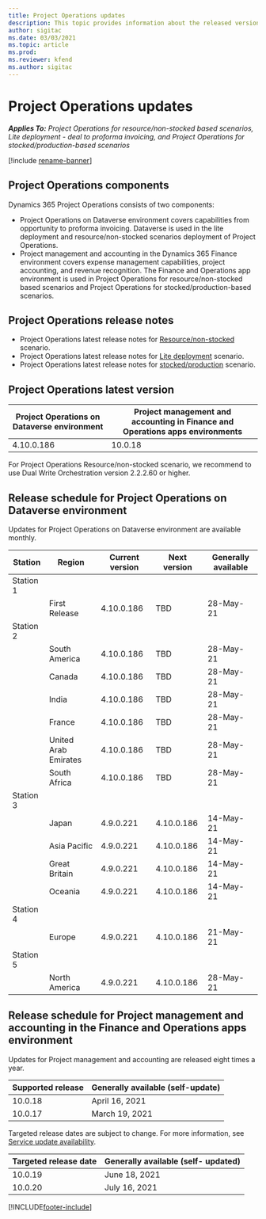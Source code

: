 ```yaml
---
title: Project Operations updates
description: This topic provides information about the released versions of Dynamics 365 Project Operations.
author: sigitac
ms.date: 03/03/2021
ms.topic: article
ms.prod:
ms.reviewer: kfend 
ms.author: sigitac
---
```


# Project Operations updates

_**Applies To:** Project Operations for resource/non-stocked based scenarios, Lite deployment - deal to proforma invoicing, and Project Operations for stocked/production-based scenarios_

[!include [rename-banner](~/includes/cc-data-platform-banner.md)]

## Project Operations components

Dynamics 365 Project Operations consists of two components:

- Project Operations on Dataverse environment covers capabilities from opportunity to proforma invoicing. Dataverse is used in the lite deployment and resource/non-stocked scenarios deployment of Project Operations.
- Project management and accounting in the Dynamics 365 Finance environment covers expense management capabilities, project accounting, and revenue recognition. The Finance and Operations app environment is used in Project Operations for resource/non-stocked based scenarios and Project Operations for stocked/production-based scenarios.

## Project Operations release notes
- Project Operations latest release notes for [Resource/non-stocked](whats-new-may-2021-resource-based.md) scenario.
- Project Operations latest release notes for [Lite deployment](../pro/whats-new/whats-new-apr-2021-lite.md) scenario.
- Project Operations latest release notes for [stocked/production](../prod-pma/whats-new/whats-new-apr-2021-stocked.md) scenario.

## Project Operations latest version

| Project Operations on Dataverse environment | Project management and accounting in Finance and Operations apps environments | 
| --- | --- |
| 4.10.0.186 | 10.0.18 |

For Project Operations Resource/non-stocked scenario, we recommend to use Dual Write Orchestration version 2.2.2.60 or higher.

## Release schedule for Project Operations on Dataverse environment

Updates for Project Operations on Dataverse environment are available monthly. 

| Station   | Region        | Current version | Next version | Generally available |
|-----------|---------------|-----------------|--------------|---------------------|
| Station 1 |   &nbsp;      |    &nbsp;       | &nbsp;       |      &nbsp;         |
|   &nbsp;  | First Release |  4.10.0.186       | TBD     | 28-May-21           |
| Station 2 |   &nbsp;      |    &nbsp;       | &nbsp;       |      &nbsp;         |
|   &nbsp;  | South America |  4.10.0.186       | TBD     | 28-May-21           |
|    &nbsp; | Canada        |  4.10.0.186       | TBD     | 28-May-21           |
|   &nbsp;  | India         |  4.10.0.186       | TBD     | 28-May-21           |
|   &nbsp;  | France         |  4.10.0.186       | TBD     | 28-May-21           |
|   &nbsp;  | United Arab Emirates         |  4.10.0.186       | TBD     | 28-May-21           |
|   &nbsp;  | South Africa         |  4.10.0.186       | TBD     | 28-May-21           |
| Station 3  |      &nbsp;   |     &nbsp;      |     &nbsp;   |      &nbsp;         |
|   &nbsp;  | Japan         |  4.9.0.221       | 4.10.0.186     | 14-May-21           |
|   &nbsp;  | Asia Pacific  |  4.9.0.221       | 4.10.0.186     | 14-May-21           |
|   &nbsp;  | Great Britain |  4.9.0.221       | 4.10.0.186     | 14-May-21           |
|   &nbsp;  | Oceania       |  4.9.0.221       | 4.10.0.186     | 14-May-21           |
| Station 4 |     &nbsp;    |     &nbsp;      |     &nbsp;   |      &nbsp;         |
|   &nbsp;  | Europe        |  4.9.0.221       | 4.10.0.186     | 21-May-21           |
| Station 5 |     &nbsp;    |     &nbsp;      |     &nbsp;   |      &nbsp;         |
|   &nbsp;  | North America |  4.9.0.221       | 4.10.0.186     | 28-May-21           |

## Release schedule for Project management and accounting in the Finance and Operations apps environment

Updates for Project management and accounting are released eight times a year.

| Supported release | Generally available (self-update) |
| --- | --- |
| 10.0.18 | April 16, 2021 |
| 10.0.17 | March 19, 2021 |

Targeted release dates are subject to change. For more information, see [Service update availability](/dynamics365/fin-ops-core/fin-ops/get-started/public-preview-releases?toc=%2fdynamics365%2ffinance%2ftoc.json).

| Targeted release date | Generally available (self- updated) |
| --- | --- |
| 10.0.19 | June 18, 2021 |
| 10.0.20 | July 16, 2021 |


[!INCLUDE[footer-include](../includes/footer-banner.md)]
